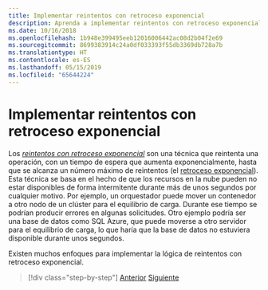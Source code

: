 ```yaml
---
title: Implementar reintentos con retroceso exponencial
description: Aprenda a implementar reintentos con retroceso exponencial.
ms.date: 10/16/2018
ms.openlocfilehash: 1b948e399495eeb12016006442ac08d2b04f2e69
ms.sourcegitcommit: 8699383914c24a0df033393f55db3369db728a7b
ms.translationtype: HT
ms.contentlocale: es-ES
ms.lasthandoff: 05/15/2019
ms.locfileid: "65644224"
---
```

# <a name="implement-retries-with-exponential-backoff"></a>Implementar reintentos con retroceso exponencial

Los [*reintentos con retroceso exponencial*](/azure/architecture/patterns/retry) son una técnica que reintenta una operación, con un tiempo de espera que aumenta exponencialmente, hasta que se alcanza un número máximo de reintentos (el [retroceso exponencial](https://en.wikipedia.org/wiki/Exponential_backoff)). Esta técnica se basa en el hecho de que los recursos en la nube pueden no estar disponibles de forma intermitente durante más de unos segundos por cualquier motivo. Por ejemplo, un orquestador puede mover un contenedor a otro nodo de un clúster para el equilibrio de carga. Durante ese tiempo se podrían producir errores en algunas solicitudes. Otro ejemplo podría ser una base de datos como SQL Azure, que puede moverse a otro servidor para el equilibrio de carga, lo que haría que la base de datos no estuviera disponible durante unos segundos.

Existen muchos enfoques para implementar la lógica de reintentos con retroceso exponencial.

>[!div class="step-by-step"]
>[Anterior](partial-failure-strategies.md)
>[Siguiente](implement-resilient-entity-framework-core-sql-connections.md)
